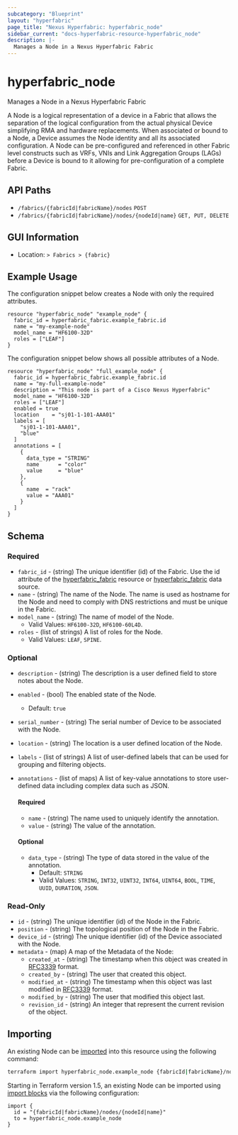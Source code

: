 ```yaml
---
subcategory: "Blueprint"
layout: "hyperfabric"
page_title: "Nexus Hyperfabric: hyperfabric_node"
sidebar_current: "docs-hyperfabric-resource-hyperfabric_node"
description: |-
  Manages a Node in a Nexus Hyperfabric Fabric
---
```


# hyperfabric_node

Manages a Node in a Nexus Hyperfabric Fabric

A Node is a logical representation of a device in a Fabric that allows the separation of the logical configuration from the actual physical Device simplifying RMA and hardware replacements. When associated or bound to a Node, a Device assumes the Node identity and all its associated configuration. A Node can be pre-configured and referenced in other Fabric level constructs such as VRFs, VNIs and Link Aggregation Groups (LAGs) before a Device is bound to it allowing for pre-configuration of a complete Fabric.

## API Paths ##

* `/fabrics/{fabricId|fabricName}/nodes` `POST`
* `/fabrics/{fabricId|fabricName}/nodes/{nodeId|name}` `GET, PUT, DELETE`

## GUI Information ##

* Location: `> Fabrics > {fabric}`

## Example Usage ##

The configuration snippet below creates a Node with only the required attributes.

```hcl
resource "hyperfabric_node" "example_node" {
  fabric_id = hyperfabric_fabric.example_fabric.id
  name = "my-example-node"
  model_name = "HF6100-32D"
  roles = ["LEAF"]
}
```
The configuration snippet below shows all possible attributes of a Node.

```hcl
resource "hyperfabric_node" "full_example_node" {
  fabric_id = hyperfabric_fabric.example_fabric.id
  name = "my-full-example-node"
  description = "This node is part of a Cisco Nexus Hyperfabric"
  model_name = "HF6100-32D"
  roles = ["LEAF"]
  enabled = true
  location    = "sj01-1-101-AAA01"
  labels = [
    "sj01-1-101-AAA01",
    "blue"
  ]
  annotations = [
    {
      data_type = "STRING"
      name      = "color"
      value     = "blue"
    },
    {
      name  = "rack"
      value = "AAA01"
    }
  ]
}
```

## Schema ##

### Required ###
* `fabric_id` - (string) The unique identifier (id) of the Fabric. Use the id attribute of the [hyperfabric_fabric](https://registry.terraform.io/providers/cisco-open/hyperfabric/latest/docs/resources/fabric) resource or [hyperfabric_fabric](https://registry.terraform.io/providers/cisco-open/hyperfabric/latest/docs/data-sources/fabric) data source.
* `name` - (string) The name of the Node. The name is used as hostname for the Node and need to comply with DNS restrictions and must be unique in the Fabric.
* `model_name` - (string) The name of model of the Node.
  - Valid Values: `HF6100-32D`, `HF6100-60L4D`.
* `roles` - (list of strings) A list of roles for the Node.
  - Valid Values: `LEAF`, `SPINE`.

### Optional ###
  

* `description` - (string) The description is a user defined field to store notes about the Node.
* `enabled` - (bool) The enabled state of the Node.
  - Default: `true`
* `serial_number` - (string) The serial number of Device to be associated with the Node.
* `location` - (string) The location is a user defined location of the Node.
* `labels` - (list of strings) A list of user-defined labels that can be used for grouping and filtering objects.
* `annotations` - (list of maps) A list of key-value annotations to store user-defined data including complex data such as JSON.

  #### Required ####

  * `name` - (string) The name used to uniquely identify the annotation.
  * `value` - (string) The value of the annotation.

  #### Optional ####

  * `data_type` - (string) The type of data stored in the value of the annotation.
      - Default: `STRING`
      - Valid Values: `STRING`, `INT32`, `UINT32`, `INT64`, `UINT64`, `BOOL`, `TIME`, `UUID`, `DURATION`, `JSON`.

### Read-Only ###

* `id` - (string) The unique identifier (id) of the Node in the Fabric.
* `position` - (string) The topological position of the Node in the Fabric.
* `device_id` - (string) The unique identifier (id) of the Device associated with the Node.
* `metadata` - (map) A map of the Metadata of the Node:
  * `created_at` - (string) The timestamp when this object was created in [RFC3339](https://datatracker.ietf.org/doc/html/rfc3339#section-5.8) format.
  * `created_by` - (string) The user that created this object.
  * `modified_at` - (string) The timestamp when this object was last modified in [RFC3339](https://datatracker.ietf.org/doc/html/rfc3339#section-5.8) format.
  * `modified_by` - (string) The user that modified this object last.
  * `revision_id` - (string) An integer that represent the current revision of the object.

## Importing

An existing Node can be [imported](https://www.terraform.io/docs/import/index.html) into this resource using the following command:

```bash
terraform import hyperfabric_node.example_node {fabricId|fabricName}/nodes/{nodeId|name}
```

Starting in Terraform version 1.5, an existing Node can be imported
using [import blocks](https://developer.hashicorp.com/terraform/language/import) via the following configuration:

```hcl
import {
  id = "{fabricId|fabricName}/nodes/{nodeId|name}"
  to = hyperfabric_node.example_node
}
```
